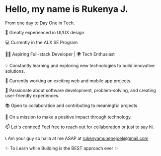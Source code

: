 #                                                       Hello, my name is Rukenya J.
From one day to Day One in Tech.

💎 Greatly experienced in UI/UX design

💻 Currently in the ALX SE Program



👩‍💻 Aspiring Full-stack Developer | 🌍 Tech Enthusiast

💡 Constantly learning and exploring new technologies to build innovative solutions.

🔭 Currently working on exciting web and mobile app projects.

🌱 Passionate about software development, problem-solving, and creating user-friendly experiences.

📚 Open to collaboration and contributing to meaningful projects.

🎯 On a mission to make a positive impact through technology.

📫 Let's connect! Feel free to reach out for collaboration or just to say hi.

📞 Am your guy so halla at me ASAP at rukenyamunenejoel@gmail.com

✨ To Learn while Building is the BEST approach ever ✨







<!---
rukenya321/rukenya321 is a ✨ special ✨ repository because its `README.md` (this file) appears on your GitHub profile.
You can click the Preview link to take a look at your changes.
--->
